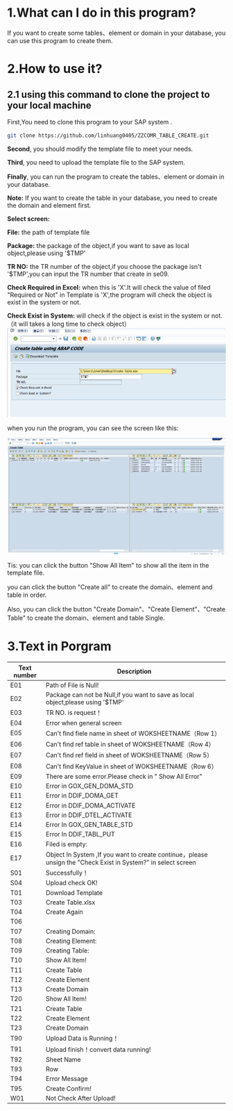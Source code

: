 # 1.What can I do in this program?

If you want to create some tables、element or domain in your database, you can use this program to create them. 



# 2.How to use it?

## 2.1 using this command to clone the project to your local machine

First,You need to clone this program to your SAP system .

```bash
git clone https://github.com/linhuang0405/ZZCOMR_TABLE_CREATE.git
```

**Second**, you should modify the template file to meet your needs.

**Third**, you need to upload the template file to the SAP system.

**Finally**, you can run the program to create the tables、element or domain in your database.

**Note:** If you want to create the table in your database, you need to create the domain and element first.


**Select screen:**

**File:** the path of template file

**Package:** the package of the object,if you want to save as local object,please using '$TMP'

**TR NO:** the TR number of the object,if you choose the package isn't '$TMP',you can input the TR number that create in se09.

**Check Required in Excel:** when this is 'X'.It will check  the value of filed "Required or Not" in Template is 'X',the program will check the object is exist in the system or not.

**Check Exist in System:** will check if the object is exist in the system or not.（it will takes a long time to check object）
![Alt text](image-1.png)



when you run the program, you can see the screen like this:

![Alt text](image-2.png)

Tis: you can click the button "Show All Item" to show all the item in the template file.

you can click the button "Create all" to create the domain、element and table in order.

Also, you can click the button "Create Domain"、"Create Element"、"Create Table" to create the domain、element and table Single.

# 3.Text in Porgram

| Text number   | Description |
| ------------- | ------------- |
| E01| Path of File is Null!  |
| E02| Package can not be Null,if you want to save as local object,please using '$TMP'  |
| E03| TR NO. is request！   |
| E04| Error when general screen  |
| E05| Can't find fiele name in sheet of WOKSHEETNAME（Row 1）   |
| E06| Can't find ref table in sheet of WOKSHEETNAME（Row 4）   |
| E07| Can't find ref field in sheet of WOKSHEETNAME（Row 5）   |
| E08| Can't find KeyValue in sheet of WOKSHEETNAME（Row 6）   |
| E09| There are some error.Please check in " Show All Error"  |
| E10| Error in GOX_GEN_DOMA_STD  |
| E11| Error in DDIF_DOMA_GET  |
| E12| Error in DDIF_DOMA_ACTIVATE  |
| E13| Error in DDIF_DTEL_ACTIVATE  |
| E14| Error In GOX_GEN_TABLE_STD  |
| E15| Error In DDIF_TABL_PUT  |
| E16| Filed is empty:  |
| E17| Object In System ,If you want to create continue，please unsign the "Check Exist in System?" in select screen  |
| S01| Successfully！   |
| S04| Upload check OK!  |
| T01| Download Template  |
| T03| Create Table.xlsx  |
| T04| Create Again  |
| T06|                                                                                                                                       |
| T07| Creating Domain:  |
| T08| Creating Element:  |
| T09| Creating Table:  |
| T10| Show All Item!  |
| T11| Create Table  |
| T12| Create Element  |
| T13| Create Domain  |
| T20| Show All Item!  |
| T21| Create Table  |
| T22| Create Element  |
| T23| Create Domain  |
| T90| Upload Data is Running！   |
| T91| Upload finish！convert data running!  |
| T92| Sheet Name  |
| T93| Row  |
| T94| Error Message  |
| T95| Create Confirm!  |
| W01| Not Check After Upload!  |

